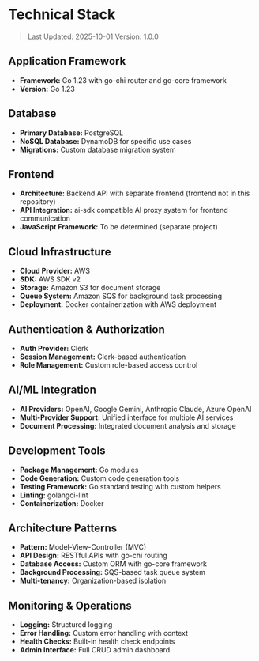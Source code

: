 # Technical Stack

> Last Updated: 2025-10-01
> Version: 1.0.0

## Application Framework

- **Framework:** Go 1.23 with go-chi router and go-core framework
- **Version:** Go 1.23

## Database

- **Primary Database:** PostgreSQL
- **NoSQL Database:** DynamoDB for specific use cases
- **Migrations:** Custom database migration system

## Frontend

- **Architecture:** Backend API with separate frontend (frontend not in this repository)
- **API Integration:** ai-sdk compatible AI proxy system for frontend communication
- **JavaScript Framework:** To be determined (separate project)

## Cloud Infrastructure

- **Cloud Provider:** AWS
- **SDK:** AWS SDK v2
- **Storage:** Amazon S3 for document storage
- **Queue System:** Amazon SQS for background task processing
- **Deployment:** Docker containerization with AWS deployment

## Authentication & Authorization

- **Auth Provider:** Clerk
- **Session Management:** Clerk-based authentication
- **Role Management:** Custom role-based access control

## AI/ML Integration

- **AI Providers:** OpenAI, Google Gemini, Anthropic Claude, Azure OpenAI
- **Multi-Provider Support:** Unified interface for multiple AI services
- **Document Processing:** Integrated document analysis and storage

## Development Tools

- **Package Management:** Go modules
- **Code Generation:** Custom code generation tools
- **Testing Framework:** Go standard testing with custom helpers
- **Linting:** golangci-lint
- **Containerization:** Docker

## Architecture Patterns

- **Pattern:** Model-View-Controller (MVC)
- **API Design:** RESTful APIs with go-chi routing
- **Database Access:** Custom ORM with go-core framework
- **Background Processing:** SQS-based task queue system
- **Multi-tenancy:** Organization-based isolation

## Monitoring & Operations

- **Logging:** Structured logging
- **Error Handling:** Custom error handling with context
- **Health Checks:** Built-in health check endpoints
- **Admin Interface:** Full CRUD admin dashboard
